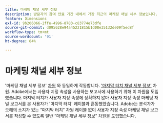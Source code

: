 ```yaml
---
title: 마케팅 채널 세부 정보
description: 방문자의 참여 만료 기간 내에서 가장 최근의 마케팅 채널 세부 정보입니다.
feature: Dimensions
exl-id: 9b206066-2ffe-4996-8783-c83774e73dfe
source-git-commit: d095628e94a45221815b1d08e35132de09f5ed8f
workflow-type: tm+mt
source-wordcount: '91'
ht-degree: 84%

---
```


# 마케팅 채널 세부 정보

&#39;마케팅 채널 세부 정보&#39; [차원](overview.md) 와 동일하게 작동합니다. [&#39;마지막 터치 채널 세부 정보&#39;](last-touch-detail.md) 차원. Adobe에서는 사용자 지정 속성을 사용하는 보고서에 사용하기 위해 이 차원을 도입했습니다. 마지막 터치가 사용자 지정 속성에 정확하지 않아 사용자 지정 속성 마케팅 채널 보고서를 본 사용자가 &#39;마지막 터치&#39; 레이블과 혼동했었습니다. Adobe는 분석가가 오해의 소지가 있는 “마지막 터치” 차원 레이블 없이 사용자 지정 속성 마케팅 채널 보고서를 작성할 수 있도록 일반 “마케팅 채널 세부 정보” 차원을 도입했습니다.
